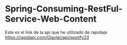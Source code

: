 # Spring-Consuming-RestFul-Service-Web-Content

Este es el link de la api que he utilizado de rapidapi
https://rapidapi.com/Glavier/api/spotify23

